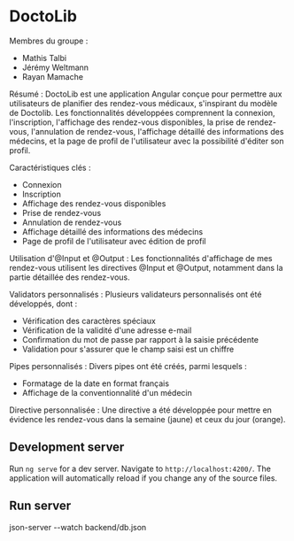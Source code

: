 # DoctoLib

Membres du groupe :
- Mathis Talbi
- Jérémy Weltmann
- Rayan Mamache

Résumé :
DoctoLib est une application Angular conçue pour permettre aux utilisateurs de planifier des rendez-vous médicaux, s'inspirant du modèle de Doctolib. Les fonctionnalités développées comprennent la connexion, l'inscription, l'affichage des rendez-vous disponibles, la prise de rendez-vous, l'annulation de rendez-vous, l'affichage détaillé des informations des médecins, et la page de profil de l'utilisateur avec la possibilité d'éditer son profil.

Caractéristiques clés :

- Connexion
- Inscription
- Affichage des rendez-vous disponibles
- Prise de rendez-vous
- Annulation de rendez-vous
- Affichage détaillé des informations des médecins
- Page de profil de l'utilisateur avec édition de profil

Utilisation d'@Input et @Output :
Les fonctionnalités d'affichage de mes rendez-vous utilisent les directives @Input et @Output, notamment dans la partie détaillée des rendez-vous.

Validators personnalisés :
Plusieurs validateurs personnalisés ont été développés, dont :

- Vérification des caractères spéciaux
- Vérification de la validité d'une adresse e-mail
- Confirmation du mot de passe par rapport à la saisie précédente
- Validation pour s'assurer que le champ saisi est un chiffre

Pipes personnalisés :
Divers pipes ont été créés, parmi lesquels :
- Formatage de la date en format français
- Affichage de la conventionnalité d'un médecin

Directive personnalisée :
Une directive a été développée pour mettre en évidence les rendez-vous dans la semaine (jaune) et ceux du jour (orange).

## Development server

Run `ng serve` for a dev server. Navigate to `http://localhost:4200/`. The application will automatically reload if you change any of the source files.

## Run server

json-server --watch backend/db.json
